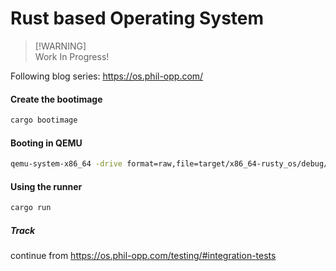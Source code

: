 # Rust based Operating System

> [!WARNING]\
> Work In Progress!

Following blog series: https://os.phil-opp.com/

#### Create the bootimage

```bash
cargo bootimage
```

#### Booting in QEMU

```bash
qemu-system-x86_64 -drive format=raw,file=target/x86_64-rusty_os/debug/bootimage-rusty_os.bin
```

#### Using the runner

```bash
cargo run
```

##### Track

continue from https://os.phil-opp.com/testing/#integration-tests
